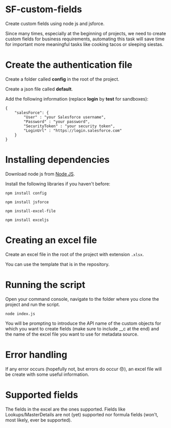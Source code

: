 # SF-custom-fields
Create custom fields using node js and jsforce.

Since many times, especially at the beginning of projects, we need to create custom fields for business requirements, automating this task will save time for important more meaningful tasks like cooking tacos or sleeping siestas.

# Create the authentication file
Create a folder called **config** in the root of the project.

Create a json file called **default**.

Add the following information (replace **login** by **test** for sandboxes):

```
{
	"salesForce": {
		"User" : "your Salesforce username",
		"Password" : "your password",
		"SecurityToken" : "your security token",
		"LoginUrl" : "https://login.salesforce.com"
	}
}
```

# Installing dependencies

Download node js from [Node JS](https://nodejs.org/es/download/). 

Install the following libraries if you haven't before:
```
npm install config
```
```
npm install jsforce
```
```
npm install-excel-file
```
```
npm install exceljs
```

# Creating an excel file
Create an excel file in the root of the project with extension `.xlsx`.

You can use the template that is in the repository.

# Running the script
Open your command console, navigate to the folder where you clone the project and run the script.

```
node index.js
```

You will be prompting to introduce the API name of the custom objects for which you want to create fields (make sure to include __c at the end) and the name of the excel file you want to use for metadata source.

# Error handling
If any error occurs (hopefully not, but errors do occur 😞), an excel file will be create with some useful information.

# Supported fields
The fields in the excel are the ones supported. Fields like Lookups/MasterDetails are not (yet) supported nor formula fields (won't, most likely, ever be supported).